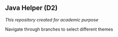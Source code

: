## Java Helper (D2)
*This repository created for academic purpose*

Navigate through branches to select different themes